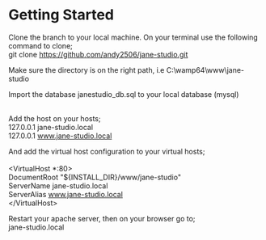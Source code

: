 # Getting Started
Clone the branch to your local machine. On your terminal use the following command to clone;<br>
git clone https://github.com/andy2506/jane-studio.git<br>

Make sure the directory is on the right path, i.e C:\wamp64\www\jane-studio<br>

Import the database janestudio_db.sql to your local database (mysql)<br><br>

Add the host on your hosts;<br>
127.0.0.1 jane-studio.local<br>
127.0.0.1 www.jane-studio.local<br>

And add the virtual host configuration to your virtual hosts;<br>
<br><VirtualHost *:80>
<br>	DocumentRoot "${INSTALL_DIR}/www/jane-studio"
<br>	ServerName jane-studio.local
<br>	ServerAlias www.jane-studio.local
<br>\</VirtualHost>

Restart your apache server, then on your browser go to;<br>
jane-studio.local

